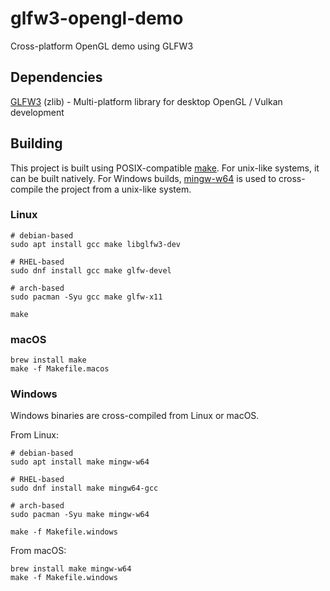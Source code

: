 # glfw3-opengl-demo
Cross-platform OpenGL demo using GLFW3

## Dependencies
[GLFW3](https://www.glfw.org/) (zlib) - Multi-platform library for desktop OpenGL / Vulkan development

## Building
This project is built using POSIX-compatible [make](https://pubs.opengroup.org/onlinepubs/009695399/utilities/make.html).
For unix-like systems, it can be built natively.
For Windows builds, [mingw-w64](http://mingw-w64.org/doku.php) is used to cross-compile the project from a unix-like system.

### Linux
```
# debian-based
sudo apt install gcc make libglfw3-dev

# RHEL-based
sudo dnf install gcc make glfw-devel

# arch-based
sudo pacman -Syu gcc make glfw-x11

make
```

### macOS
```
brew install make
make -f Makefile.macos
```

### Windows
Windows binaries are cross-compiled from Linux or macOS.

From Linux:
```
# debian-based
sudo apt install make mingw-w64

# RHEL-based
sudo dnf install make mingw64-gcc

# arch-based
sudo pacman -Syu make mingw-w64

make -f Makefile.windows
```

From macOS:
```
brew install make mingw-w64
make -f Makefile.windows
```
